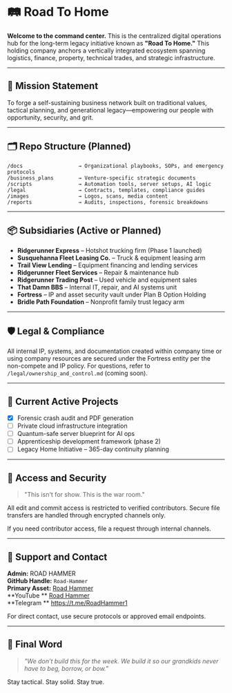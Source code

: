 # 🛤️ Road To Home

**Welcome to the command center.** This is the centralized digital operations hub for the long-term legacy initiative known as **"Road To Home."** This holding company anchors a vertically integrated ecosystem spanning logistics, finance, property, technical trades, and strategic infrastructure.

---

## 🧭 Mission Statement
To forge a self-sustaining business network built on traditional values, tactical planning, and generational legacy—empowering our people with opportunity, security, and grit.

---

## 🗂 Repo Structure (Planned)
```
/docs                  → Organizational playbooks, SOPs, and emergency protocols
/business_plans        → Venture-specific strategic documents
/scripts               → Automation tools, server setups, AI logic
/legal                 → Contracts, templates, compliance guides
/images                → Logos, scans, media content
/reports               → Audits, inspections, forensic breakdowns
```

---

## 📦 Subsidiaries (Active or Planned)
- **Ridgerunner Express** – Hotshot trucking firm (Phase 1 launched)
- **Susquehanna Fleet Leasing Co.** – Truck & equipment leasing arm
- **Trail View Lending** – Equipment financing and lending services
- **Ridgerunner Fleet Services** – Repair & maintenance hub
- **Ridgerunner Trading Post** – Used vehicle and equipment sales
- **That Damn BBS** – Internal IT, repair, and AI systems unit
- **Fortress** – IP and asset security vault under Plan B Option Holding
- **Bridle Path Foundation** – Nonprofit family trust legacy arm

---

## 🛡 Legal & Compliance
All internal IP, systems, and documentation created within company time or using company resources are secured under the Fortress entity per the non-compete and IP policy. For questions, refer to `/legal/ownership_and_control.md` (coming soon).

---

## 🚨 Current Active Projects
- [x] Forensic crash audit and PDF generation
- [ ] Private cloud infrastructure integration
- [ ] Quantum-safe server blueprint for AI ops
- [ ] Apprenticeship development framework (phase 2)
- [ ] Legacy Home Initiative – 365-day continuity planning

---

## 🔑 Access and Security
> "This isn't for show. This is the war room."

All edit and commit access is restricted to verified contributors. Secure file transfers are handled through encrypted channels only.

If you need contributor access, file a request through internal channels.

---

## 🤝 Support and Contact

**Admin:** ROAD HAMMER   
**GitHub Handle:** `Road-Hammer`  
**Primary Asset:** [Road Hammer](https://www.tiktok.com/@1stroadhammer?is_from_webapp=1&sender_device=pc) <BR>
**YouTube       **      [Road Hammer](https://www.tiktok.com/@1stroadhammer) <BR>
**Telegram      **   https://t.me/RoadHammer1



For direct contact, use secure protocols or approved email endpoints.

---

## 📜 Final Word
> _"We don’t build this for the week. We build it so our grandkids never have to beg, borrow, or bow."_

Stay tactical. Stay solid. Stay true.
